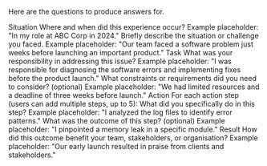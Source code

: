 

Here are the questions to produce answers for.

Situation
Where and when did this experience occur?
Example placeholder: "In my role at ABC Corp in 2024."
Briefly describe the situation or challenge you faced.
Example placeholder: "Our team faced a software problem just weeks before launching an important product."
Task
What was your responsibility in addressing this issue?
Example placeholder: "I was responsible for diagnosing the software errors and implementing fixes before the product launch."
What constraints or requirements did you need to consider? (optional)
Example placeholder: "We had limited resources and a deadline of three weeks before launch."
Action
For each action step (users can add multiple steps, up to 5):
What did you specifically do in this step?
Example placeholder: "I analyzed the log files to identify error patterns."
What was the outcome of this step? (optional)
Example placeholder: "I pinpointed a memory leak in a specific module."
Result
How did this outcome benefit your team, stakeholders, or organisation?
Example placeholder: "Our early launch resulted in praise from clients and stakeholders."